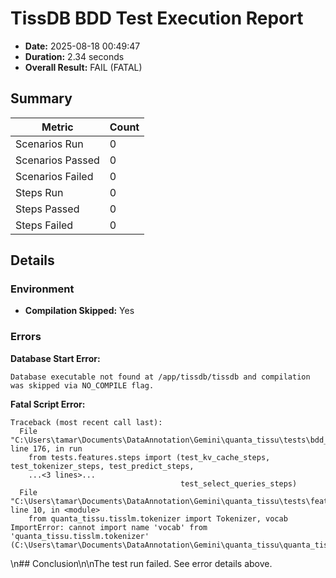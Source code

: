 # TissDB BDD Test Execution Report

- **Date:** 2025-08-18 00:49:47
- **Duration:** 2.34 seconds
- **Overall Result:** FAIL (FATAL)

## Summary

| Metric             | Count |
| ------------------ | ----- |
| Scenarios Run      | 0      |
| Scenarios Passed   | 0    |
| Scenarios Failed   | 0    |
| Steps Run          | 0          |
| Steps Passed       | 0        |
| Steps Failed       | 0        |

## Details

### Environment
- **Compilation Skipped:** Yes

### Errors

**Database Start Error:**

```
Database executable not found at /app/tissdb/tissdb and compilation was skipped via NO_COMPILE flag.
```

**Fatal Script Error:**

```
Traceback (most recent call last):
  File "C:\Users\tamar\Documents\DataAnnotation\Gemini\quanta_tissu\tests\bdd_runner.py", line 176, in run
    from tests.features.steps import (test_kv_cache_steps, test_tokenizer_steps, test_predict_steps,
    ...<3 lines>...
                                      test_select_queries_steps)
  File "C:\Users\tamar\Documents\DataAnnotation\Gemini\quanta_tissu\tests\features\steps\test_kv_cache_steps.py", line 10, in <module>
    from quanta_tissu.tisslm.tokenizer import Tokenizer, vocab
ImportError: cannot import name 'vocab' from 'quanta_tissu.tisslm.tokenizer' (C:\Users\tamar\Documents\DataAnnotation\Gemini\quanta_tissu\quanta_tissu\tisslm\tokenizer.py)

```

\n## Conclusion\n\nThe test run failed. See error details above.